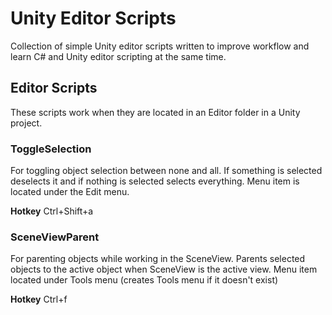 # Unity Editor Scripts
Collection of simple Unity editor scripts written to improve workflow and learn C# and Unity editor scripting at the same time.

## Editor Scripts
These scripts work when they are located in an Editor folder in a Unity project.


### ToggleSelection
For toggling object selection between none and all.
If something is selected deselects it and if nothing is selected selects everything.
Menu item is located under the Edit menu.

**Hotkey** Ctrl+Shift+a

### SceneViewParent
For parenting objects while working in the SceneView.
Parents selected objects to the active object when SceneView is the active view.
Menu item located under Tools menu (creates Tools menu if it doesn't exist)

**Hotkey** Ctrl+f
